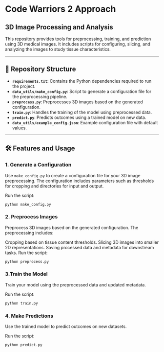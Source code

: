 # Code Warriors 2 Approach
## 3D Image Processing and Analysis

This repository provides tools for preprocessing, training, and prediction using 3D medical images. It includes scripts for configuring, slicing, and analyzing the images to study tissue characteristics.

---

## 📂 Repository Structure

- **`requirements.txt`**: Contains the Python dependencies required to run the project.
- **`data_utils/make_config.py`**: Script to generate a configuration file for the preprocessing pipeline.
- **`preprocess.py`**: Preprocesses 3D images based on the generated configuration.
- **`train.py`**: Handles the training of the model using preprocessed data.
- **`predict.py`**: Predicts outcomes using a trained model on new data.
- **`data_utils/example_config.json`**: Example configuration file with default values.

---

## 🛠️ Features and Usage

### 1. **Generate a Configuration**
Use `make_config.py` to create a configuration file for your 3D image preprocessing. The configuration includes parameters such as thresholds for cropping and directories for input and output.

Run the script:
```bash
python make_config.py
```

### 2. **Preprocess Images**
Preprocess 3D images based on the generated configuration. The preprocessing includes:

Cropping based on tissue content thresholds.
Slicing 3D images into smaller 2D representations.
Saving processed data and metadata for downstream tasks.
Run the script:
```bash
python preprocess.py
```

### 3.**Train the Model**

Train your model using the preprocessed data and updated metadata.

Run the script:
```bash
python train.py
```

### 4. **Make Predictions**
Use the trained model to predict outcomes on new datasets.

Run the script:
```bash
python predict.py
```